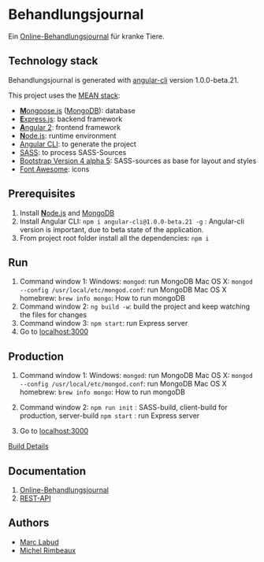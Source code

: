 # Behandlungsjournal

Ein [Online-Behandlungsjournal](https://github.com/marclabud/behandlungsjournal/wiki) für kranke Tiere.

## Technology stack
Behandlungsjournal is generated with [angular-cli](https://github.com/angular/angular-cli) version 1.0.0-beta.21.

This project uses the [MEAN stack](https://en.wikipedia.org/wiki/MEAN_(software_bundle)):
* [**M**ongoose.js](http://www.mongoosejs.com) ([MongoDB](http://www.mongodb.com)): database
* [**E**xpress.js](http://expressjs.com): backend framework
* [**A**ngular 2](https://angular.io): frontend framework
* [**N**ode.js](https://nodejs.org): runtime environment
* [Angular CLI](https://cli.angular.io): to generate the project
* [SASS](http://sass-lang.com/libsass): to process SASS-Sources
* [Bootstrap Version 4 alpha 5](https://v4-alpha.getbootstrap.com/getting-started/introduction/): SASS-sources as base for layout and styles
* [Font Awesome](http://fontawesome.io): icons


## Prerequisites
1. Install [**N**ode.js](https://nodejs.org) and [MongoDB](http://www.mongodb.com)
2. Install Angular CLI: `npm i angular-cli@1.0.0-beta.21 -g` : Angular-cli version is important, due to beta state of the application.
3. From project root folder install all the dependencies: `npm i`

## Run
1. Command window 1: 
 Windows: `mongod`: run MongoDB
 Mac OS X: `mongod --config /usr/local/etc/mongod.conf`: run MongoDB
 Mac OS X homebrew: `brew info mongo`: How to run mongoDB 
2. Command window 2: `ng build -w`: build the project and keep watching the files for changes
3. Command window 3: `npm start`: run Express server
4. Go to [localhost:3000](http://localhost:3000)

## Production
1. Command window 1: 
 Windows: `mongod`: run MongoDB
 Mac OS X: `mongod --config /usr/local/etc/mongod.conf`: run MongoDB
 Mac OS X homebrew: `brew info mongo`: How to run mongoDB 
 
2. Command window 2: 
   `npm run init` : SASS-build, client-build for production, server-build
   `npm start` : run Express server
3. Go to [localhost:3000](http://localhost:3000)   
    
 

[Build Details](/docs/build.md) 

## Documentation
1. [Online-Behandlungsjournal](https://github.com/marclabud/behandlungsjournal/wiki)
2. [REST-API](https://marclabud.github.io/behandlungsjournal-api-docs/)

## Authors
* [Marc Labud](https://github.com/marclabud)
* [Michel Rimbeaux](https://github.com/mrimbeau)
